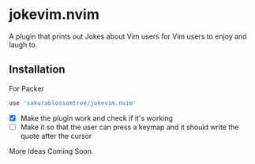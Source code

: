 # jokevim.nvim
A plugin that prints out Jokes about Vim users for Vim users to enjoy and laugh to.

## Installation

For Packer

```lua
use 'sakurablossomtree/jokevim.nvim'
```

- [x] Make the plugin work and check if it's working
- [ ] Make it so that the user can press a keymap and it should write the quote after the cursor

More Ideas Coming Soon.
